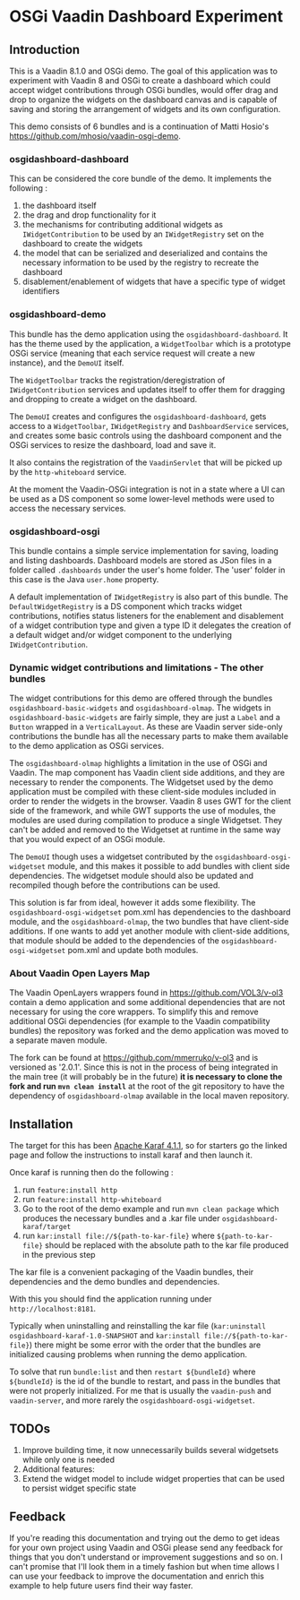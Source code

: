 # OSGi Vaadin Dashboard Experiment

## Introduction

This is a Vaadin 8.1.0 and OSGi demo. The goal of this application was to experiment with Vaadin 8 and OSGi to create a dashboard which could accept widget contributions through OSGi bundles, would offer drag and drop to organize the widgets on the dashboard canvas and is capable of saving and storing the arrangement of widgets and its own configuration.

This demo consists of 6 bundles and is a continuation of Matti Hosio's https://github.com/mhosio/vaadin-osgi-demo.

### osgidashboard-dashboard

This can be considered the core bundle of the demo. It implements the following :

1. the dashboard itself
1. the drag and drop functionality for it
1. the mechanisms for contributing additional widgets as `IWidgetContribution` to be used by an `IWidgetRegistry` set on the dashboard to create the widgets
1. the model that can be serialized and deserialized and contains the necessary information to be used by the registry to recreate the dashboard
1. disablement/enablement of widgets that have a specific type of widget identifiers

### osgidashboard-demo

This bundle has the demo application using the `osgidashboard-dashboard`. It has the theme used by the application, a `WidgetToolbar` which is a prototype OSGi service (meaning that each service request will create a new instance), and the `DemoUI` itself.

The `WidgetToolbar` tracks the registration/deregistration of `IWidgetContribution` services and updates itself to offer them for dragging and dropping to create a widget on the dashboard.

The `DemoUI` creates and configures the `osgidashboard-dashboard`, gets access to a `WidgetToolbar`, `IWidgetRegistry` and `DashboardService` services, and creates some basic controls using the dashboard component and the OSGi services to resize the dashboard, load and save it.

It also contains the registration of the `VaadinServlet` that will be picked up by the `http-whiteboard` service.

At the moment the Vaadin-OSGi integration is not in a state where a UI can be used as a DS component so some lower-level methods were used to access the necessary services.

### osgidashboard-osgi

This bundle contains a simple service implementation for saving, loading and listing dashboards. Dashboard models are stored as JSon files in a folder called `.dashboards` under the user's home folder. The 'user' folder in this case is the Java `user.home` property.

A default implementation of `IWidgetRegistry` is also part of this bundle. The `DefaultWidgetRegistry` is a DS component which tracks widget contributions, notifies status listeners for the enablement and disablement of a widget contribution type and given a type ID it delegates the creation of a default widget and/or widget component to the underlying `IWidgetContribution`.

### Dynamic widget contributions and limitations - The other bundles

The widget contributions for this demo are offered through the bundles `osgidashboard-basic-widgets` and `osgidashboard-olmap`. The widgets in `osgidashboard-basic-widgets` are fairly simple, they are just a `Label` and a `Button` wrapped in a `VerticalLayout`. As these are Vaadin server side-only contributions the bundle has all the necessary parts to make them available to the demo application as OSGi services.

The `osgidashboard-olmap` highlights a limitation in the use of OSGi and Vaadin. The map component has Vaadin client side additions, and they are necessary to render the components. The Widgetset used by the demo application must be compiled with these client-side modules included in order to render the widgets in the browser. Vaadin 8 uses GWT for the client side of the framework, and while GWT supports the use of modules, the modules are used during compilation to produce a single Widgetset. They can't be added and removed to the Widgetset at runtime in the same way that you would expect of an OSGi module.

The `DemoUI` though uses a widgetset contributed by the `osgidashboard-osgi-widgetset` module, and this makes it possible to add bundles with client side dependencies. The widgetset module should also be updated and recompiled though before the contributions can be used.

This solution is far from ideal, however it adds some flexibility. The `osgidashboard-osgi-widgetset` pom.xml has dependencies to the dashboard module, and the `osgidashboard-olmap`, the two bundles that have client-side additions. If one wants to add yet another module with client-side additions, that module should be added to the dependencies of the `osgidashboard-osgi-widgetset` pom.xml and update both modules.

### About Vaadin Open Layers Map

The Vaadin OpenLayers wrappers found in https://github.com/VOL3/v-ol3 contain a demo application and some additional dependencies that are not necessary for using the core wrappers. To simplify this and remove additional OSGi dependencies (for example to the Vaadin compatibility bundles) the repository was forked and the demo application was moved to a separate maven module.

The fork can be found at https://github.com/mmerruko/v-ol3 and is versioned as '2.0.1'. Since this is not in the process of being integrated in the main tree (it will probably be in the future) **it is necessary to clone the fork and run `mvn clean install`** at the root of the git repository to have the dependency of `osgidashboard-olmap` available in the local maven repository.

## Installation

The target for this has been [Apache Karaf 4.1.1](http://karaf.apache.org/download.html#container-411), so for starters go the linked page and follow the instructions to install karaf and then launch it.

Once karaf is running then do the following :

1. run `feature:install http`
1. run `feature:install http-whiteboard`
1. Go to the root of the demo example and run `mvn clean package` which produces the necessary bundles and a .kar file under `osgidashboard-karaf/target`
1. run `kar:install file://${path-to-kar-file}` where `${path-to-kar-file}` should be replaced with the absolute path to the kar file produced in the previous step

The kar file is a convenient packaging of the Vaadin bundles, their dependencies and the demo bundles and dependencies.

With this you should find the application running under `http://localhost:8181`.

Typically when uninstalling and reinstalling the kar file (`kar:uninstall osgidashboard-karaf-1.0-SNAPSHOT` and `kar:install file://${path-to-kar-file}`) there might be some error with the order that the bundles are initialized causing problems when running the demo application.

To solve that run `bundle:list` and then `restart ${bundleId}` where `${bundleId}` is the id of the bundle to restart, and pass in the bundles that were not properly initialized. For me that is usually the `vaadin-push` and `vaadin-server`, and more rarely the `osgidashboard-osgi-widgetset`.

## TODOs

1. Improve building time, it now unnecessarily builds several widgetsets while only one is needed
1. Additional features:
  1. Extend the widget model to include widget properties that can be used to persist widget specific state


## Feedback

If you're reading this documentation and trying out the demo to get ideas for your own project using Vaadin and OSGi please send any feedback for things that you don't understand or improvement suggestions and so on. I can't promise that I'll look them in a timely fashion but when time allows I can use your feedback to improve the documentation and enrich this example to help future users find their way faster.
